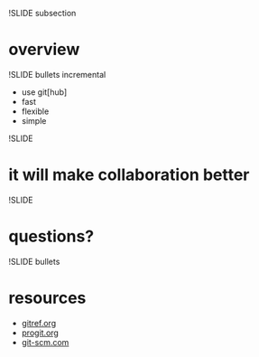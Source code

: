 !SLIDE subsection
# overview #

!SLIDE bullets incremental
* use git[hub]
* fast
* flexible
* simple

!SLIDE
# it will make collaboration better #

!SLIDE
# questions? #

!SLIDE bullets

# resources #

* <a href="gitref.org">gitref.org</a>
* <a href="progit.org">progit.org</a>
* <a href="git-scm.com">git-scm.com</a>
